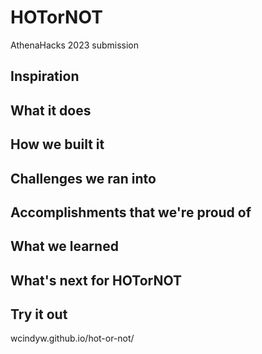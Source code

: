 # HOTorNOT
AthenaHacks 2023 submission

## Inspiration

## What it does

## How we built it

## Challenges we ran into 

## Accomplishments that we're proud of

## What we learned

## What's next for HOTorNOT

## Try it out
wcindyw.github.io/hot-or-not/
